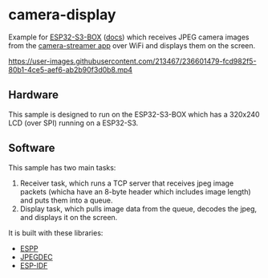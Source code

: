 # camera-display

Example for [ESP32-S3-BOX](https://www.adafruit.com/product/5290)
([docs](https://github.com/espressif/esp-box)) which receives JPEG camera images
from the [camera-streamer app](https://github.com/esp-cpp/camera-streamer) over
WiFi and displays them on the screen.

https://user-images.githubusercontent.com/213467/236601479-fcd982f5-80b1-4ce5-aef6-ab2b90f3d0b8.mp4

## Hardware

This sample is designed to run on the ESP32-S3-BOX which has a 320x240 LCD (over
SPI) running on a ESP32-S3.

## Software

This sample has two main tasks: 

1. Receiver task, which runs a TCP server that receives jpeg image packets
   (whicha have an 8-byte header which includes image length) and puts them into
   a queue.
2. Display task, which pulls image data from the queue, decodes the jpeg, and
   displays it on the screen.
   
It is built with these libraries:

* [ESPP](https://github.com/esp-cpp/espp)
* [JPEGDEC](https://github.com/bitbank2/JPEGDEC)
* [ESP-IDF](https://github.com/espressif/esp-idf)
